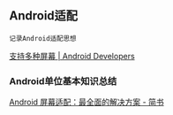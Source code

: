 ## Android适配
	记录Android适配思想

[支持多种屏幕 \| Android Developers](https://developer.android.com/guide/practices/screens_support.html?hl=zh-cn)

### Android单位基本知识总结


[Android 屏幕适配：最全面的解决方案 \- 简书](http://www.jianshu.com/p/ec5a1a30694b)
